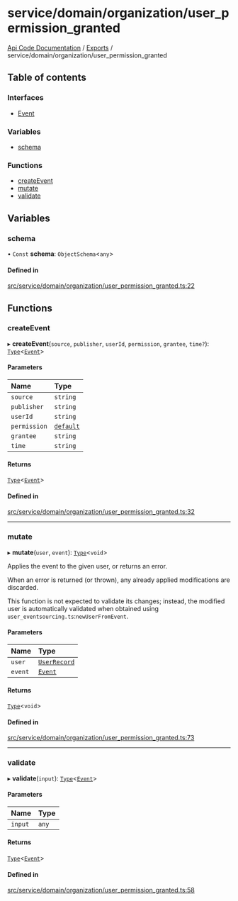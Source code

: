 # service/domain/organization/user\_permission\_granted
 
[Api Code Documentation](../README.md) / [Exports](../modules.md) / service/domain/organization/user\_permission\_granted

## Table of contents

### Interfaces

- [Event](../interfaces/service_domain_organization_user_permission_granted.Event.md)

### Variables

- [schema](service_domain_organization_user_permission_granted.md#schema)

### Functions

- [createEvent](service_domain_organization_user_permission_granted.md#createevent)
- [mutate](service_domain_organization_user_permission_granted.md#mutate)
- [validate](service_domain_organization_user_permission_granted.md#validate)

## Variables

### schema

• `Const` **schema**: `ObjectSchema`<`any`\>

#### Defined in

[src/service/domain/organization/user_permission_granted.ts:22](https://github.com/openkfw/TruBudget/blob/0804644/api/src/service/domain/organization/user_permission_granted.ts#L22)

## Functions

### createEvent

▸ **createEvent**(`source`, `publisher`, `userId`, `permission`, `grantee`, `time?`): [`Type`](result.md#type)<[`Event`](../interfaces/service_domain_organization_user_permission_granted.Event.md)\>

#### Parameters

| Name | Type |
| :------ | :------ |
| `source` | `string` |
| `publisher` | `string` |
| `userId` | `string` |
| `permission` | [`default`](authz_intents.md#default) |
| `grantee` | `string` |
| `time` | `string` |

#### Returns

[`Type`](result.md#type)<[`Event`](../interfaces/service_domain_organization_user_permission_granted.Event.md)\>

#### Defined in

[src/service/domain/organization/user_permission_granted.ts:32](https://github.com/openkfw/TruBudget/blob/0804644/api/src/service/domain/organization/user_permission_granted.ts#L32)

___

### mutate

▸ **mutate**(`user`, `event`): [`Type`](result.md#type)<`void`\>

Applies the event to the given user, or returns an error.

When an error is returned (or thrown), any already applied modifications are
discarded.

This function is not expected to validate its changes; instead, the modified user
is automatically validated when obtained using
`user_eventsourcing.ts`:`newUserFromEvent`.

#### Parameters

| Name | Type |
| :------ | :------ |
| `user` | [`UserRecord`](../interfaces/service_domain_organization_user_record.UserRecord.md) |
| `event` | [`Event`](../interfaces/service_domain_organization_user_permission_granted.Event.md) |

#### Returns

[`Type`](result.md#type)<`void`\>

#### Defined in

[src/service/domain/organization/user_permission_granted.ts:73](https://github.com/openkfw/TruBudget/blob/0804644/api/src/service/domain/organization/user_permission_granted.ts#L73)

___

### validate

▸ **validate**(`input`): [`Type`](result.md#type)<[`Event`](../interfaces/service_domain_organization_user_permission_granted.Event.md)\>

#### Parameters

| Name | Type |
| :------ | :------ |
| `input` | `any` |

#### Returns

[`Type`](result.md#type)<[`Event`](../interfaces/service_domain_organization_user_permission_granted.Event.md)\>

#### Defined in

[src/service/domain/organization/user_permission_granted.ts:58](https://github.com/openkfw/TruBudget/blob/0804644/api/src/service/domain/organization/user_permission_granted.ts#L58)
